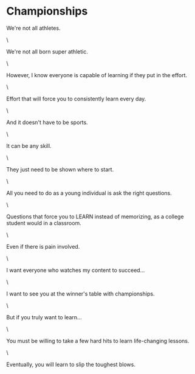 # Championships

We're not all athletes.

\


We're not all born super athletic.

\


However, I know everyone is capable of learning if they put in the effort.

\


Effort that will force you to consistently learn every day.

\


And it doesn't have to be sports.

\


It can be any skill.

\


They just need to be shown where to start.

\


All you need to do as a young individual is ask the right questions.

\


Questions that force you to LEARN instead of memorizing, as a college student would in a classroom.

\


Even if there is pain involved.

\


I want everyone who watches my content to succeed...

\


I want to see you at the winner's table with championships.

\


But if you truly want to learn…

\


You must be willing to take a few hard hits to learn life-changing lessons.

\


Eventually, you will learn to slip the toughest blows.
